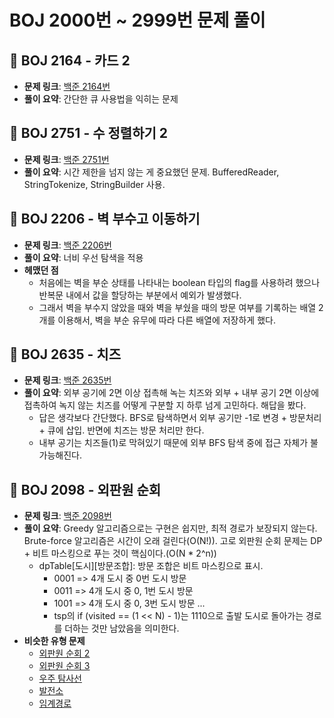 # BOJ 2000번 ~ 2999번 문제 풀이

## 📌 BOJ 2164 - 카드 2
- **문제 링크**: [백준 2164번](https://www.acmicpc.net/problem/2164)
- **풀이 요약**: 간단한 큐 사용법을 익히는 문제

## 📌 BOJ 2751 - 수 정렬하기 2
- **문제 링크**: [백준 2751번](https://www.acmicpc.net/problem/2751)
- **풀이 요약**: 시간 제한을 넘지 않는 게 중요했던 문제. BufferedReader, StringTokenize, StringBuilder 사용. 

## 📌 BOJ 2206 - 벽 부수고 이동하기 
- **문제 링크**: [백준 2206번](https://www.acmicpc.net/problem/2206)
- **풀이 요약**: 너비 우선 탐색을 적용
- **헤맸던 점**
  - 처음에는 벽을 부순 상태를 나타내는 boolean 타입의 flag를 사용하려 했으나 반복문 내에서 값을 할당하는 부분에서 예외가 발생했다.
  - 그래서 벽을 부수지 않았을 때와 벽을 부쉈을 때의 방문 여부를 기록하는 배열 2개를 이용해서, 벽을 부순 유무에 따라 다른 배열에 저장하게 했다.

## 📌 BOJ 2635 - 치즈
- **문제 링크**: [백준 2635번](https://www.acmicpc.net/problem/2638)
- **풀이 요약**: 외부 공기에 2면 이상 접촉해 녹는 치즈와 외부 + 내부 공기 2면 이상에 접촉하여 녹지 않는 치즈를 어떻게 구분할 지 하루 넘게 고민하다. 해답을 봤다.
  - 답은 생각보다 간단했다. BFS로 탐색하면서 외부 공기만 -1로 변경 + 방문처리 + 큐에 삽입. 반면에 치즈는 방문 처리만 한다.
  - 내부 공기는 치즈들(1)로 막혀있기 때문에 외부 BFS 탐색 중에 접근 자체가 불가능해진다.

## 📌 BOJ 2098 - 외판원 순회
- **문제 링크**: [백준 2098번](https://www.acmicpc.net/problem/2098)
- **풀이 요약**: Greedy 알고리즘으로는 구현은 쉽지만, 최적 경로가 보장되지 않는다. Brute-force 알고리즘은 시간이 오래 걸린다(O(N!)). 고로 외판원 순회 문제는 DP + 비트 마스킹으로 푸는 것이 핵심이다.(O(N * 2^n))
  - dpTable[도시][방문조합]: 방문 조합은 비트 마스킹으로 표시.
    - 0001 => 4개 도시 중 0번 도시 방문
    - 0011 => 4개 도시 중 0, 1번 도시 방문
    - 1001 => 4개 도시 중 0, 3번 도시 방문 ...
    - tsp의 if (visited == (1 << N) - 1)는 1110으로 출발 도시로 돌아가는 경로를 더하는 것만 남았음을 의미한다.
- **비슷한 유형 문제**
  - [외판원 순회 2](https://www.acmicpc.net/problem/10971)
  - [외판원 순회 3](https://www.acmicpc.net/problem/16991)
  - [우주 탐사선](https://www.acmicpc.net/problem/17182)
  - [발전소](https://www.acmicpc.net/problem/1102)
  - [임계경로](https://www.acmicpc.net/problem/1948)
